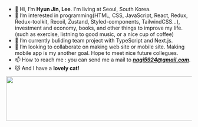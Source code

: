 - 👋 Hi, I’m <b>Hyun Jin, Lee</b>. I'm living at Seoul, South Korea.
- 👀 I’m interested in programming(HTML, CSS, JavaScript, React, Redux, Redux-toolkit, Recoil, Zustand, Styled-components, TailwindCSS...), investment and economy, books, and other things to improve my life.(such as exercise, listning to good music, or a nice cup of coffee)
- 🌱 I’m currently buliding team project with TypeScript and Next.js.
- 💞️ I’m looking to collaborate on making web site or mobile site. Making mobile app is my another goal. Hope to meet nice future collegues.
- 📫 How to reach me : you can send me a mail to <b><i>nagi5924@gmail.com</b></i>. 
- 🐱 And I have a <b>lovely cat!</b>

<!---
lhj5924/lhj5924 is a ✨ special ✨ repository because its `README.md` (this file) appears on your GitHub profile.
You can click the Preview link to take a look at your changes.
--->



<a href="https://github.com/devxb/gitanimals">
  <img
    src="https://render.gitanimals.org/lines/lhj5924?pet-id=638562120234792067"
    width="600"
    height="120"
  />
</a>
  
